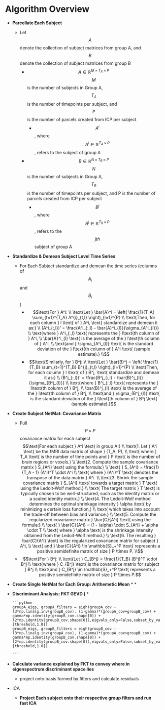 # Algorithm Overview

* **Parcellate Each Subject**
  * Let $$A$$ denote the collection of subject matrices from group A, and $$B$$ denote the collection of subject matrices from group B
    * $$A \in \mathbb{R}^{M \times T_A \times P}$$ $$M$$ is the number of subjects in Group A,  $$T_A$$ is the number of timepoints per subject, and $$P$$ is the number of parcels created from ICP per subject
      * $$A^i$$, where $$A^i \in \mathbb{R}^{ T_A \times P}$$, refers to the subject of group A
    * $$B \in \mathbb{R}^{N \times T_B  \times P}$$  $$N$$ is the number of subjects in Group A,  $$T_B$$ is the number of timepoints per subject, and P is the number of parcels created from ICP per subject
      * $$B^j$$, where $$B^{j} \in \mathbb{R}^{ T_B\times P}$$, refers to the $$jth$$ subject of group A
* **Standardize & Demean Subject Level Time Series**
  * For Each Subject standardize and demean the time series (columns of $$A_i$$and $$B_i$$)
    * $$\text{For } A^i: \\ \text{Let } \bar{A}^i = \left( \frac{1}{T_A} \sum_{t=1}^{T_A} A^{i}_{t,l} \right)_{l=1}^{P} \\ \text{Then, for each column } l \text{ of } A^i, \text{ standardize and demean it as:} \\ (A^i_{:,l})' = \frac{A^i_{:,l} - \bar{A}^i_{l}}{\sigma_{A^i_{l}}} \\ \text{where } A^i_{:,l} \text{ represents the } l\text{th column of } A^i, \\ \bar{A}^i_{l} \text{ is the average of the } l\text{th column of } A^i, \\ \text{and } \sigma_{A^i_{l}} \text{ is the standard deviation of the } l\text{th column of } A^i \text{ (sample estimate).} \\$$
    * $$\text{Similarly, for } B^j: \\ \text{Let } \bar{B}^j = \left( \frac{1}{T_B} \sum_{t=1}^{T_B} B^{j}_{t,l} \right)_{l=1}^{P} \\ \text{Then, for each column } l \text{ of } B^j, \text{ standardize and demean it as:} \\ (B^j_{:,l})' = \frac{B^j_{:,l} - \bar{B}^j_{l}}{\sigma_{B^j_{l}}} \\ \text{where } B^j_{:,l} \text{ represents the } l\text{th column of } B^j, \\ \bar{B}^j_{l} \text{ is the average of the } l\text{th column of } B^j, \\ \text{and } \sigma_{B^j_{l}} \text{ is the standard deviation of the } l\text{th column of } B^j \text{ (sample estimate).}$$
* **Create Subject NetMat: Covariance Matrix**
  * Full $$P \times P$$covariance matrix for each subject$$\text{For each subject } A^i \text{ in group A:} \\ \text{1. Let } A^i \text{ be the fMRI data matrix of shape } (T_A, P), \\ \text{ where } T_A \text{ is the number of time points and } P \text{ is the number of brain regions or voxels.} \\ \text{2. Compute the sample covariance matrix } S_{A^i} \text{ using the formula:} \\ \text{ } S_{A^i} = \frac{1}{T_A - 1} (A^i)^T \cdot A^i \\ \text{ where } (A^i)^T \text{ denotes the transpose of the data matrix } A^i. \\ \text{3. Shrink the sample covariance matrix } S_{A^i} \text{ towards a target matrix } T \text{ using the Ledoit-Wolf method.} \\ \text{ The target matrix } T \text{ is typically chosen to be well-structured, such as the identity matrix or a scaled identity matrix.} \\ \text{4. The Ledoit-Wolf method determines the optimal shrinkage intensity } \alpha \text{ by minimizing a certain loss function,} \\ \text{ which takes into account the trade-off between bias and variance.} \\ \text{5. Compute the regularized covariance matrix } \bar{C}{A^i} \text{ using the formula:} \\ \text{ } \bar{C}{A^i} = (1 - \alpha) \cdot S_{A^i} + \alpha \cdot T \\ \text{ where } \alpha \text{ is the shrinkage intensity obtained from the Ledoit-Wolf method.} \\ \text{6. The resulting } \bar{C}{A^i} \text{ is the regularized covariance matrix for subject } A^i, \\ \text{ and } \bar{C}{A^i} \in \mathbb{S}_+^P \text{ represents a positive semidefinite matrix of size } P \times P. \\$$
  *   $$\text{For } B^j: \\ \text{Let } C_{B^j} = \frac{1}{T_B} (B^j)^T \cdot B^j \\ \text{where } C_{B^j} \text{ is the covariance matrix for subject } B^j \\ \text{and } C_{B^j} \in \mathbb{S}_+^P \text{ represents a positive semidefinite matrix of size } P \times P.$$


* **Create Single NetMat for Each Group: Arithemetic Mean**
  *
  *
* **Discriminant Analysis: FKT GEVD (**
  *

      ```python
      groupA_eigs, groupA_filters = eigh(groupA_cov - l3*np.linalg.inv(groupB_cov), (1-gamma)*(groupA_cov+groupB_cov) + gamma*np.identity(groupB_cov.shape[0]) + l2*np.identity(groupB_cov.shape[0]),eigvals_only=False,subset_by_value=[threshold,1.0])
      groupB_eigs, groupB_filters = eigh(groupB_cov - l3*np.linalg.inv(groupA_cov), (1-gamma)*(groupA_cov+groupB_cov) + gamma*np.identity(groupB_cov.shape[0]) + l2*np.identity(groupB_cov.shape[0]),eigvals_only=False,subset_by_value=[threshold,1.0])

      ```
* **Calculate variance explained by FKT to convey where in eigenspectrum discriminant space lies**
  * project onto basis formed by filters and calculate residuals
* ICA
  * **Project Each subject onto their respective group filters and run fast ICA**

